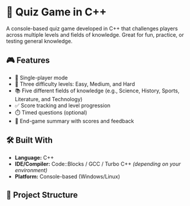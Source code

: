 # 🧠 Quiz Game in C++

A console-based quiz game developed in C++ that challenges players across multiple levels and fields of knowledge. Great for fun, practice, or testing general knowledge.

## 🎮 Features

- 👥 Single-player mode
- 🧩 Three difficulty levels: Easy, Medium, and Hard
- 📚 Five different fields of knowledge (e.g., Science, History, Sports, Literature, and Technology)
- ✅ Score tracking and level progression
- ⏱️ Timed questions (optional)
- 🎉 End-game summary with scores and feedback

## 🛠️ Built With

- **Language:** C++
- **IDE/Compiler:** Code::Blocks / GCC / Turbo C++ *(depending on your environment)*
- **Platform:** Console-based (Windows/Linux)

## 📂 Project Structure

